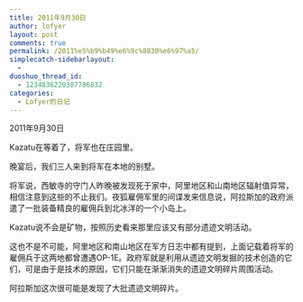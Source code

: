 ```yaml
---
title: 2011年9月30日
author: lofyer
layout: post
comments: true
permalink: /2011%e5%b9%b49%e6%9c%8830%e6%97%a5/
simplecatch-sidebarlayout:
  - 
duoshuo_thread_id:
  - 1234836220387786832
categories:
  - Lofyer的日记
---
```

2011年9月30日

Kazatu在等着了，将军也在庄园里。

晚宴后，我们三人来到将军在本地的别墅。

将军说，西敏寺的守门人昨晚被发现死于家中，阿里地区和山南地区辐射值异常，相信注意到这些的不止我们。夜狐雇佣军里的间谍发来信息说，阿拉斯加的政府派遣了一批装备精良的雇佣兵到北冰洋的一个小岛上。

Kazatu说不会是矿物，按照历史看来那里应该又有部分遗迹文明活动。

这也不是不可能，阿里地区和南山地区在军方日志中都有提到，上面记载着将军的雇佣兵于这两地都曾遭遇OP-1E。政府军就是利用从遗迹文明发掘的技术创造的它们，可是由于是技术的原因，它们只能在渐渐消失的遗迹文明碎片周围活动。

阿拉斯加这次很可能是发现了大批遗迹文明碎片。